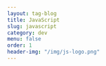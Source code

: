 ```yaml
---
layout: tag-blog
title: JavaScript
slug: javascript
category: dev
menu: false
order: 1
header-img: "/img/js-logo.png"
---
```

